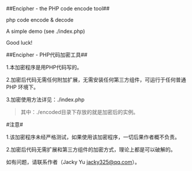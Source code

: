 ##Encipher - the PHP code encode tool##

php code encode &amp; decode

A simple demo (see ./index.php)

Good luck!



##Encipher - PHP代码加密工具##

1.本加密程序是用PHP代码写的。

2.加密后代码无需任何附加扩展，无需安装任何第三方组件，可运行于任何普通 PHP 环境下。

3.加密使用方法详见：./index.php

> 其中：./encoded目录下存放的就是加密后的实例。



#注意#

1.该加密程序未经严格测试，如果使用该加密程序，一切后果作者概不负责。

2.加密后代码无需扩展和第三方组件的加密方式，理论上都是可以破解的。

如有问题，请联系作者（Jacky Yu <jacky325@qq.com>）。
